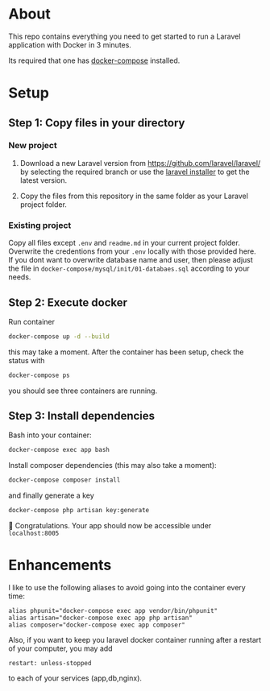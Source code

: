 # About

This repo contains everything you need to get started to run a 
Laravel application with Docker in 3 minutes.

Its required that one has [docker-compose](https://docs.docker.com/compose/install/) installed.

# Setup

## Step 1: Copy files in your directory

### New project

1. Download a new Laravel version from https://github.com/laravel/laravel/ by selecting the required branch or use the [laravel installer](https://laravel.com/docs/8.x#via-laravel-installer) to get the latest version.

2. Copy the files from this repository in the same folder as your Laravel project folder.

### Existing project

Copy all files except `.env` and `readme.md` in your current project folder. Overwrite the credentions from your `.env` locally with those provided here. If you dont want to overwrite database name and user, then please adjust the file in `docker-compose/mysql/init/01-databaes.sql` according to your needs.

## Step 2: Execute docker

Run container

  ```sh
  docker-compose up -d --build
  ```

this may take a moment. After the container has been setup, check the status with

  ```sh
  docker-compose ps
  ```

you should see three containers are running.


## Step 3: Install dependencies

Bash into your container:

  ```sh
  docker-compose exec app bash
  ```

Install composer dependencies (this may also take a moment):

  ```sh
  docker-compose composer install
  ```

and finally generate a key

  ```sh
  docker-compose php artisan key:generate
  ```

:tada: Congratulations. Your app should now be accessible under `localhost:8005`

# Enhancements

I like to use the following aliases to avoid going into the container every time:

  ```
  alias phpunit="docker-compose exec app vendor/bin/phpunit"
  alias artisan="docker-compose exec app php artisan"
  alias composer="docker-compose exec app composer"
  ```

Also, if you want to keep you laravel docker container
running after a restart of your computer, you may add

  ```
  restart: unless-stopped
  ```

to each of your services (app,db,nginx).






